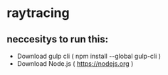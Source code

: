 # raytracing


## neccesitys to run this:
* Download gulp cli ( npm install --global gulp-cli )
* Download Node.js ( https://nodejs.org )